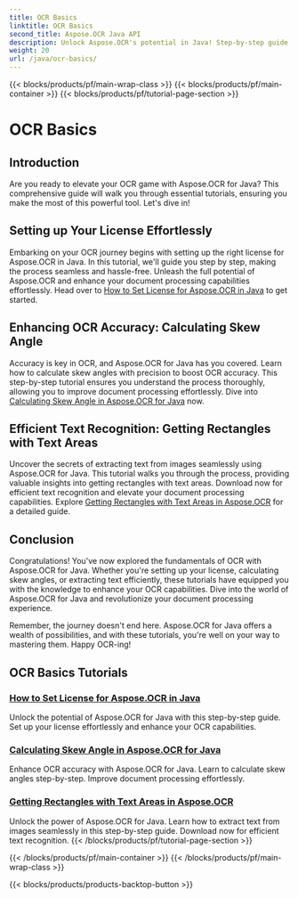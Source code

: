 ```yaml
---
title: OCR Basics
linktitle: OCR Basics
second_title: Aspose.OCR Java API
description: Unlock Aspose.OCR's potential in Java! Step-by-step guide to set up your license and boost OCR capabilities. Calculate skew angles and extract text seamlessly.
weight: 20
url: /java/ocr-basics/
---
```


{{< blocks/products/pf/main-wrap-class >}}
{{< blocks/products/pf/main-container >}}
{{< blocks/products/pf/tutorial-page-section >}}

# OCR Basics

## Introduction

Are you ready to elevate your OCR game with Aspose.OCR for Java? This comprehensive guide will walk you through essential tutorials, ensuring you make the most of this powerful tool. Let's dive in!

## Setting up Your License Effortlessly

Embarking on your OCR journey begins with setting up the right license for Aspose.OCR in Java. In this tutorial, we'll guide you step by step, making the process seamless and hassle-free. Unleash the full potential of Aspose.OCR and enhance your document processing capabilities effortlessly. Head over to [How to Set License for Aspose.OCR in Java](./set-license/) to get started.

## Enhancing OCR Accuracy: Calculating Skew Angle

Accuracy is key in OCR, and Aspose.OCR for Java has you covered. Learn how to calculate skew angles with precision to boost OCR accuracy. This step-by-step tutorial ensures you understand the process thoroughly, allowing you to improve document processing effortlessly. Dive into [Calculating Skew Angle in Aspose.OCR for Java](./calculate-skew-angle/) now.

## Efficient Text Recognition: Getting Rectangles with Text Areas

Uncover the secrets of extracting text from images seamlessly using Aspose.OCR for Java. This tutorial walks you through the process, providing valuable insights into getting rectangles with text areas. Download now for efficient text recognition and elevate your document processing capabilities. Explore [Getting Rectangles with Text Areas in Aspose.OCR](./get-rectangles-with-text-areas/) for a detailed guide.

## Conclusion

Congratulations! You've now explored the fundamentals of OCR with Aspose.OCR for Java. Whether you're setting up your license, calculating skew angles, or extracting text efficiently, these tutorials have equipped you with the knowledge to enhance your OCR capabilities. Dive into the world of Aspose.OCR for Java and revolutionize your document processing experience.

Remember, the journey doesn't end here. Aspose.OCR for Java offers a wealth of possibilities, and with these tutorials, you're well on your way to mastering them. Happy OCR-ing!
## OCR Basics Tutorials
### [How to Set License for Aspose.OCR in Java](./set-license/)
Unlock the potential of Aspose.OCR for Java with this step-by-step guide. Set up your license effortlessly and enhance your OCR capabilities.
### [Calculating Skew Angle in Aspose.OCR for Java](./calculate-skew-angle/)
Enhance OCR accuracy with Aspose.OCR for Java. Learn to calculate skew angles step-by-step. Improve document processing effortlessly.
### [Getting Rectangles with Text Areas in Aspose.OCR](./get-rectangles-with-text-areas/)
Unlock the power of Aspose.OCR for Java. Learn how to extract text from images seamlessly in this step-by-step guide. Download now for efficient text recognition.
{{< /blocks/products/pf/tutorial-page-section >}}

{{< /blocks/products/pf/main-container >}}
{{< /blocks/products/pf/main-wrap-class >}}

{{< blocks/products/products-backtop-button >}}
